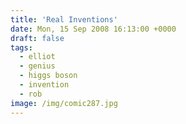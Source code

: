 ```yaml
---
title: 'Real Inventions'
date: Mon, 15 Sep 2008 16:13:00 +0000
draft: false
tags:
  - elliot
  - genius
  - higgs boson
  - invention
  - rob
image: /img/comic287.jpg
---
```


